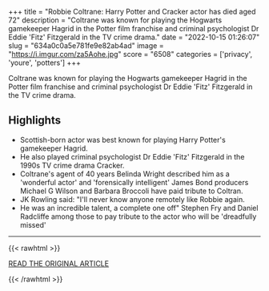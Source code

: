 +++
title = "Robbie Coltrane: Harry Potter and Cracker actor has died aged 72"
description = "Coltrane was known for playing the Hogwarts gamekeeper Hagrid in the Potter film franchise and criminal psychologist Dr Eddie 'Fitz' Fitzgerald in the TV crime drama."
date = "2022-10-15 01:26:07"
slug = "634a0c0a5e781fe9e82ab4ad"
image = "https://i.imgur.com/za5Aohe.jpg"
score = "6508"
categories = ['privacy', 'youre', 'potters']
+++

Coltrane was known for playing the Hogwarts gamekeeper Hagrid in the Potter film franchise and criminal psychologist Dr Eddie 'Fitz' Fitzgerald in the TV crime drama.

## Highlights

- Scottish-born actor was best known for playing Harry Potter's gamekeeper Hagrid.
- He also played criminal psychologist Dr Eddie 'Fitz' Fitzgerald in the 1990s TV crime drama Cracker.
- Coltrane's agent of 40 years Belinda Wright described him as a 'wonderful actor' and 'forensically intelligent' James Bond producers Michael G Wilson and Barbara Broccoli have paid tribute to Coltran.
- JK Rowling said: "I'll never know anyone remotely like Robbie again.
- He was an incredible talent, a complete one off" Stephen Fry and Daniel Radcliffe among those to pay tribute to the actor who will be 'dreadfully missed'

---

{{< rawhtml >}}
  <p class="article-category">
    <a target="_blank" href="https://news.sky.com/story/robbie-coltrane-harry-potter-and-cracker-actor-has-died-aged-72-12720506">READ THE ORIGINAL ARTICLE</a>
  </p>
{{< /rawhtml >}}
